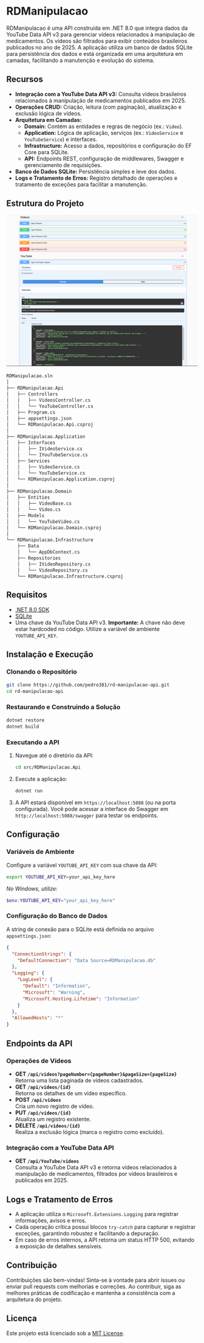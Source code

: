 ﻿# RDManipulacao

RDManipulacao é uma API construída em .NET 8.0 que integra dados da YouTube Data API v3 para gerenciar vídeos relacionados à manipulação de medicamentos. Os vídeos são filtrados para exibir conteúdos brasileiros publicados no ano de 2025. A aplicação utiliza um banco de dados SQLite para persistência dos dados e está organizada em uma arquitetura em camadas, facilitando a manutenção e evolução do sistema.

## Recursos
- **Integração com a YouTube Data API v3:** Consulta vídeos brasileiros relacionados à manipulação de medicamentos publicados em 2025.
- **Operações CRUD:** Criação, leitura (com paginação), atualização e exclusão lógica de vídeos.
- **Arquitetura em Camadas:**  
  - **Domain:** Contém as entidades e regras de negócio (ex.: `Video`).
  - **Application:** Lógica de aplicação, serviços (ex.: `VideoService` e `YouTubeService`) e interfaces.
  - **Infrastructure:** Acesso a dados, repositórios e configuração do EF Core para SQLite.
  - **API:** Endpoints REST, configuração de middlewares, Swagger e gerenciamento de requisições.
- **Banco de Dados SQLite:** Persistência simples e leve dos dados.
- **Logs e Tratamento de Erros:** Registro detalhado de operações e tratamento de exceções para facilitar a manutenção.

## Estrutura do Projeto

![Swagger](swagger.png)

```
RDManipulacao.sln
│
├── RDManipulacao.Api
│   ├── Controllers
│   │   ├── VideosController.cs
│   │   └── YouTubeController.cs
│   ├── Program.cs
│   ├── appsettings.json
│   └── RDManipulacao.Api.csproj
│
├── RDManipulacao.Application
│   ├── Interfaces
│   │   ├── IVideoService.cs
│   │   └── IYouTubeService.cs
│   ├── Services
│   │   ├── VideoService.cs
│   │   └── YouTubeService.cs
│   └── RDManipulacao.Application.csproj
│
├── RDManipulacao.Domain
│   ├── Entities
│   │   ├── VideoBase.cs
│   │   └── Video.cs
│   ├── Models
│   │   └── YouTubeVideo.cs
│   └── RDManipulacao.Domain.csproj
│
└── RDManipulacao.Infrastructure
    ├── Data
    │   └── AppDbContext.cs
    ├── Repositories
    │   ├── IVideoRepository.cs
    │   └── VideoRepository.cs
    └── RDManipulacao.Infrastructure.csproj
```

## Requisitos
- [.NET 8.0 SDK](https://dotnet.microsoft.com/download/dotnet/8.0)
- [SQLite](https://www.sqlite.org/index.html)
- Uma chave da YouTube Data API v3. **Importante:** A chave não deve estar hardcoded no código. Utilize a variável de ambiente `YOUTUBE_API_KEY`.

## Instalação e Execução

### Clonando o Repositório
```bash
git clone https://github.com/pedro381/rd-manipulacao-api.git
cd rd-manipulacao-api
```

### Restaurando e Construindo a Solução
```bash
dotnet restore
dotnet build
```

### Executando a API
1. Navegue até o diretório da API:
   ```bash
   cd src/RDManipulacao.Api
   ```
2. Execute a aplicação:
   ```bash
   dotnet run
   ```
3. A API estará disponível em `https://localhost:5088` (ou na porta configurada). Você pode acessar a interface do Swagger em `http://localhost:5088/swagger` para testar os endpoints.

## Configuração

### Variáveis de Ambiente
Configure a variável `YOUTUBE_API_KEY` com sua chave da API:
```bash
export YOUTUBE_API_KEY=your_api_key_here
```
*No Windows, utilize:*
```powershell
$env:YOUTUBE_API_KEY="your_api_key_here"
```

### Configuração do Banco de Dados
A string de conexão para o SQLite está definida no arquivo `appsettings.json`:
```json
{
  "ConnectionStrings": {
    "DefaultConnection": "Data Source=RDManipulacao.db"
  },
  "Logging": {
    "LogLevel": {
      "Default": "Information",
      "Microsoft": "Warning",
      "Microsoft.Hosting.Lifetime": "Information"
    }
  },
  "AllowedHosts": "*"
}
```

## Endpoints da API

### Operações de Vídeos
- **GET `/api/videos?pageNumber={pageNumber}&pageSize={pageSize}`**  
  Retorna uma lista paginada de vídeos cadastrados.
- **GET `/api/videos/{id}`**  
  Retorna os detalhes de um vídeo específico.
- **POST `/api/videos`**  
  Cria um novo registro de vídeo.
- **PUT `/api/videos/{id}`**  
  Atualiza um registro existente.
- **DELETE `/api/videos/{id}`**  
  Realiza a exclusão lógica (marca o registro como excluído).

### Integração com a YouTube Data API
- **GET `/api/YouTube/videos`**  
  Consulta a YouTube Data API v3 e retorna vídeos relacionados à manipulação de medicamentos, filtrados por vídeos brasileiros e publicados em 2025.

## Logs e Tratamento de Erros
- A aplicação utiliza o `Microsoft.Extensions.Logging` para registrar informações, avisos e erros.
- Cada operação crítica possui blocos `try-catch` para capturar e registrar exceções, garantindo robustez e facilitando a depuração.
- Em caso de erros internos, a API retorna um status HTTP 500, evitando a exposição de detalhes sensíveis.

## Contribuição
Contribuições são bem-vindas! Sinta-se à vontade para abrir issues ou enviar pull requests com melhorias e correções. Ao contribuir, siga as melhores práticas de codificação e mantenha a consistência com a arquitetura do projeto.

## Licença
Este projeto está licenciado sob a [MIT License](LICENSE).